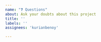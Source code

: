 ```yaml
---
name: "❓ Questions"
about: Ask your doubts about this project
title: ''
labels: ''
assignees: 'kurianbenoy'

---
```


